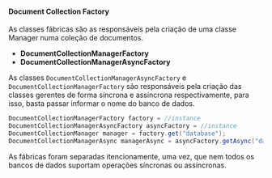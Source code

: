 #### Document Collection Factory

As classes fábricas são as responsáveis pela criação de uma classe Manager numa coleção de documentos.

* **DocumentCollectionManagerFactory**
* **DocumentCollectionManagerAsyncFactory**

As classes `DocumentCollectionManagerAsyncFactory` e `DocumentCollectionManagerFactory` são responsáveis pela criação das classes gerentes de forma síncrona e assíncrona respectivamente, para isso, basta passar informar o nome do banco de dados.

```java
DocumentCollectionManagerFactory factory = //instance
DocumentCollectionManagerAsyncFactory asyncFactory = //instance
DocumentCollectionManager manager = factory.get("database");
DocumentCollectionManagerAsync managerAsync = asyncFactory.getAsync("database");

```

As fábricas foram separadas itencionamente, uma vez, que nem todos os bancos de dados suportam operações síncronas ou assíncronas.

